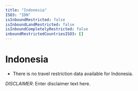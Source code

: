 ```yaml
---
title: "Indonesia"
ISO3: "IDN"
isInboundRestricted: false
isInboundLandRestricted: false
isInboundCompletelyRestricted: false
inboundRestrictedCountriesISO3: []
---
```


# Indonesia

* There is no travel restriction data available for Indonesia.

*DISCLAIMER*: Enter disclaimer text here.
